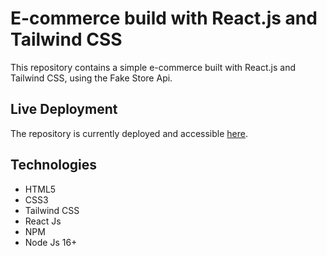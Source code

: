 # E-commerce build with React.js and Tailwind CSS

This repository contains a simple e-commerce built with React.js and Tailwind CSS, using the Fake Store Api.

## Live Deployment

The repository is currently deployed and accessible [here](https://jonathanavp7.github.io/e-commerce-react/). 

## Technologies

- HTML5
- CSS3
- Tailwind CSS
- React Js
- NPM
- Node Js 16+
